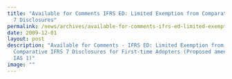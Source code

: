 ```yaml
---
title: "Available for Comments IFRS ED: Limited Exemption from Comparative IFRS
  7 Disclosures"
permalink: /news/archives/available-for-comments-ifrs-ed-limited-exemption-from-comparative-ifrs-7/
date: 2009-12-01
layout: post
description: "Available for Comments - IFRS ED: Limited Exemption from
  Comparative IFRS 7 Disclosures for First-time Adopters (Proposed amendments to
  IAS 1)"
image: ""
---
```

